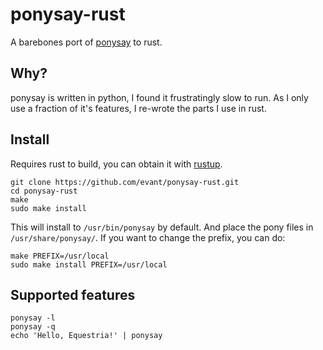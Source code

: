 # ponysay-rust

A barebones port of [ponysay](https://github.com/erkin/ponysay) to rust.

## Why?

ponysay is written in python, I found it frustratingly slow to run. As I only use a fraction of it's features, I re-wrote
the parts I use in rust.

## Install

Requires rust to build, you can obtain it with [rustup](https://rustup.rs/).

```
git clone https://github.com/evant/ponysay-rust.git
cd ponysay-rust
make
sudo make install
```

This will install to `/usr/bin/ponysay` by default. And place the pony files in `/usr/share/ponysay/`. 
If you want to change the prefix, you can do:

```
make PREFIX=/usr/local
sudo make install PREFIX=/usr/local
```

## Supported features

```
ponysay -l
ponysay -q
echo 'Hello, Equestria!' | ponysay
```
